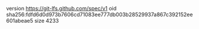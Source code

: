 version https://git-lfs.github.com/spec/v1
oid sha256:fdfd6d0d973b7606cd71083ee777db003b28529937a867c392152ee601abeae5
size 4233
